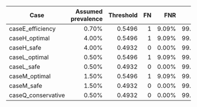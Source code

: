 | Case | Assumed prevalence | Threshold | FN | FNR | WLR | NPV | AUROC |
|---|---:|---:|---:|---:|---:|---:|---:|
| caseE_efficiency | 0.70% | 0.5496 | 1 | 9.09% | 99.45% | 99.95% | 0.9998 |
| caseH_optimal | 4.00% | 0.5496 | 1 | 9.09% | 99.45% | 99.95% | 0.9998 |
| caseH_safe | 4.00% | 0.4932 | 0 | 0.00% | 99.25% | 100.00% | 0.9998 |
| caseL_optimal | 0.50% | 0.5496 | 1 | 9.09% | 99.45% | 99.95% | 0.9998 |
| caseL_safe | 0.50% | 0.4932 | 0 | 0.00% | 99.25% | 100.00% | 0.9998 |
| caseM_optimal | 1.50% | 0.5496 | 1 | 9.09% | 99.45% | 99.95% | 0.9998 |
| caseM_safe | 1.50% | 0.4932 | 0 | 0.00% | 99.25% | 100.00% | 0.9998 |
| caseQ_conservative | 0.50% | 0.4932 | 0 | 0.00% | 99.25% | 100.00% | 0.9998 |

